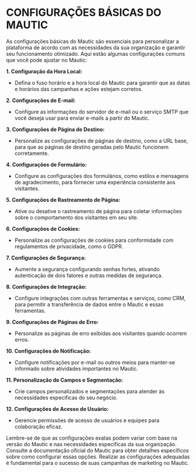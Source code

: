 # CONFIGURAÇÕES BÁSICAS DO MAUTIC
As configurações básicas do Mautic são essenciais para personalizar a plataforma de acordo com as necessidades da sua organização e garantir seu funcionamento otimizado. Aqui estão algumas configurações comuns que você pode ajustar no Mautic:

**1. Configuração da Hora Local:**
- Defina o fuso horário e a hora local do Mautic para garantir que as datas e horários das campanhas e ações estejam corretos.

**2. Configurações de E-mail:**
- Configure as informações do servidor de e-mail ou o serviço SMTP que você deseja usar para enviar e-mails a partir do Mautic.

**3. Configurações de Página de Destino:**
- Personalize as configurações de páginas de destino, como a URL base, para que as páginas de destino geradas pelo Mautic funcionem corretamente.

**4. Configurações de Formulário:**
- Configure as configurações dos formulários, como estilos e mensagens de agradecimento, para fornecer uma experiência consistente aos visitantes.

**5. Configurações de Rastreamento de Página:**
- Ative ou desative o rastreamento de página para coletar informações sobre o comportamento dos visitantes em seu site.

**6. Configurações de Cookies:**
- Personalize as configurações de cookies para conformidade com regulamentos de privacidade, como o GDPR.

**7. Configurações de Segurança:**
- Aumente a segurança configurando senhas fortes, ativando autenticação de dois fatores e outras medidas de segurança.

**8. Configurações de Integração:**
- Configure integrações com outras ferramentas e serviços, como CRM, para permitir a transferência de dados entre o Mautic e essas ferramentas.

**9. Configurações de Páginas de Erro:**
- Personalize as páginas de erro exibidas aos visitantes quando ocorrem erros.

**10. Configurações de Notificação:**
- Configure notificações por e-mail ou outros meios para manter-se informado sobre atividades importantes no Mautic.

**11. Personalização de Campos e Segmentação:**
- Crie campos personalizados e segmentações para atender às necessidades específicas do seu negócio.

**12. Configurações de Acesso de Usuário:**
- Gerencie permissões de acesso de usuários e equipes para colaboração eficaz.

Lembre-se de que as configurações exatas podem variar com base na versão do Mautic e nas necessidades específicas da sua organização. Consulte a documentação oficial do Mautic para obter detalhes específicos sobre como configurar essas opções. Realizar as configurações adequadas é fundamental para o sucesso de suas campanhas de marketing no Mautic.